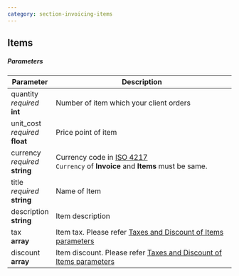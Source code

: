 ```yaml
---
category: section-invoicing-items
---
```


## Items

##### Parameters

| Parameter | Description |
|---|---|
|quantity<br> *required*<br> **int**| Number of item which your client orders |
|unit_cost<br> *required*<br> **float**| Price point of item |
|currency<br> *required*<br> **string**| Currency code in [ISO 4217](https://en.wikipedia.org/wiki/ISO_4217)<br> ```Currency``` of **Invoice** and **Items** must be same. |
|title<br> *required*<br> **string**| Name of Item |
|description<br> **string**| Item description |
|tax<br> **array**| Item tax. Please refer [Taxes and Discount of Items parameters](#invoice-taxdiscount) |
|discount<br> **array**| Item discount. Please refer [Taxes and Discount of Items parameters](#item-taxdiscount) |
